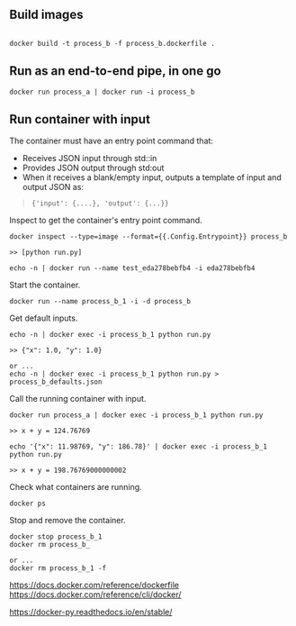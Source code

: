 

## Build images

```

docker build -t process_b -f process_b.dockerfile .
```

## Run as an end-to-end pipe, in one go

```
docker run process_a | docker run -i process_b
```

## Run container with input

The container must have an entry point command that:
- Receives JSON input through std::in
- Provides JSON output through std:out
- When it receives a blank/empty input, outputs a template of input and output JSON as:
> `{'input': {....}, 'output': {...}}`

Inspect to get the container's entry point command.
```
docker inspect --type=image --format={{.Config.Entrypoint}} process_b 

>> [python run.py]
```

```
echo -n | docker run --name test_eda278bebfb4 -i eda278bebfb4 
```

Start the container.
```
docker run --name process_b_1 -i -d process_b
```

Get default inputs.
```
echo -n | docker exec -i process_b_1 python run.py

>> {"x": 1.0, "y": 1.0}

or ...
echo -n | docker exec -i process_b_1 python run.py > process_b_defaults.json
```

Call the running container with input.
```
docker run process_a | docker exec -i process_b_1 python run.py

>> x + y = 124.76769

echo '{"x": 11.98769, "y": 186.78}' | docker exec -i process_b_1 python run.py

>> x + y = 198.76769000000002
```

Check what containers are running.
```
docker ps
```

Stop and remove the container.
```
docker stop process_b_1
docker rm process_b_

or ...
docker rm process_b_1 -f
```


https://docs.docker.com/reference/dockerfile
https://docs.docker.com/reference/cli/docker/

https://docker-py.readthedocs.io/en/stable/
